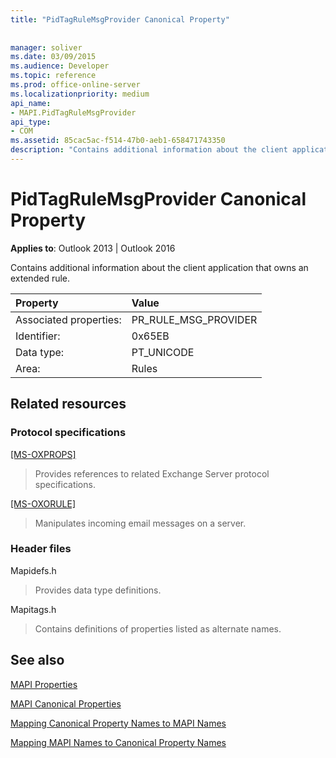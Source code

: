 ```yaml
---
title: "PidTagRuleMsgProvider Canonical Property"
 
 
manager: soliver
ms.date: 03/09/2015
ms.audience: Developer
ms.topic: reference
ms.prod: office-online-server
ms.localizationpriority: medium
api_name:
- MAPI.PidTagRuleMsgProvider
api_type:
- COM
ms.assetid: 85cac5ac-f514-47b0-aeb1-658471743350
description: "Contains additional information about the client application that owns an extended rule for Outlook 2013 or Outlook 2016."
---
```


# PidTagRuleMsgProvider Canonical Property

  
  
**Applies to**: Outlook 2013 | Outlook 2016 
  
Contains additional information about the client application that owns an extended rule.
  
|Property |Value |
|:-----|:-----|
|Associated properties:  <br/> |PR_RULE_MSG_PROVIDER  <br/> |
|Identifier:  <br/> |0x65EB  <br/> |
|Data type:  <br/> |PT_UNICODE  <br/> |
|Area:  <br/> |Rules  <br/> |
   
## Related resources

### Protocol specifications

[[MS-OXPROPS]](https://msdn.microsoft.com/library/f6ab1613-aefe-447d-a49c-18217230b148%28Office.15%29.aspx)
  
> Provides references to related Exchange Server protocol specifications.
    
[[MS-OXORULE]](https://msdn.microsoft.com/library/70ac9436-501e-43e2-9163-20d2b546b886%28Office.15%29.aspx)
  
> Manipulates incoming email messages on a server.
    
### Header files

Mapidefs.h
  
> Provides data type definitions.
    
Mapitags.h
  
> Contains definitions of properties listed as alternate names.
    
## See also



[MAPI Properties](mapi-properties.md)
  
[MAPI Canonical Properties](mapi-canonical-properties.md)
  
[Mapping Canonical Property Names to MAPI Names](mapping-canonical-property-names-to-mapi-names.md)
  
[Mapping MAPI Names to Canonical Property Names](mapping-mapi-names-to-canonical-property-names.md)

